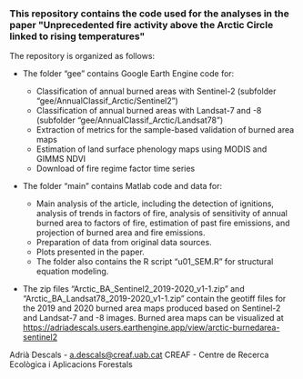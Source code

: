 ### This repository contains the code used for the analyses in the paper "Unprecedented fire activity above the Arctic Circle linked to rising temperatures"

The repository is organized as follows:

- The folder “gee” contains Google Earth Engine code for:
	- Classification of annual burned areas with Sentinel-2 (subfolder “gee/AnnualClassif_Arctic/Sentinel2”) 
	- Classification of annual burned areas with Landsat-7 and -8 (subfolder “gee/AnnualClassif_Arctic/Landsat78”) 
	- Extraction of metrics for the sample-based validation of burned area maps
	- Estimation of land surface phenology maps using MODIS and GIMMS NDVI
	- Download of fire regime factor time series

- The folder “main” contains Matlab code and data for:
	- Main analysis of the article, including the detection of ignitions, analysis of trends in factors of fire, analysis of sensitivity of annual burned area to factors of fire, estimation of past fire emissions, and projection of burned area and fire emissions.
	- Preparation of data from original data sources. 
	- Plots presented in the paper.
	- The folder also contains the R script “u01_SEM.R” for structural equation modeling. 

- The zip files “Arctic_BA_Sentinel2_2019-2020_v1-1.zip” and “Arctic_BA_Landsat78_2019-2020_v1-1.zip” contain the geotiff files for the 2019 and 2020 burned area maps produced based on Sentinel-2 and Landsat-7 and -8 images. Burned area maps can be visualized at https://adriadescals.users.earthengine.app/view/arctic-burnedarea-sentinel2

Adrià Descals - a.descals@creaf.uab.cat CREAF - Centre de Recerca Ecològica i Aplicacions Forestals
